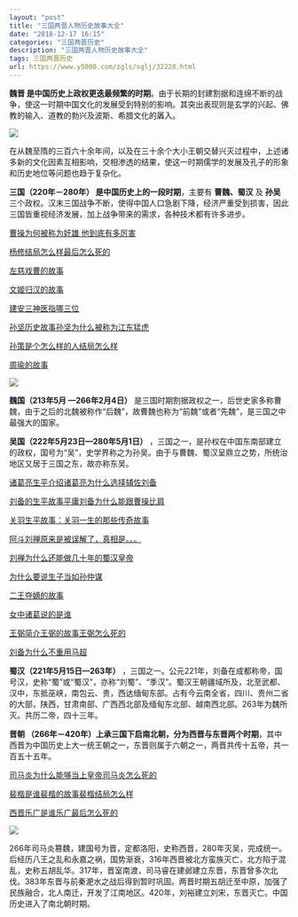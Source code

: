```yaml
---
layout: "post"
title: "三国两晋人物历史故事大全"
date: "2018-12-17 16:15"
categories: "三国两晋历史"
description: "三国两晋人物历史故事大全"
tags: 三国两晋历史
url: https://www.y5000.com/zgls/sglj/32228.html
---
```






**魏晋
是中国历史上政权更迭最频繁的时期**。由于长期的封建割据和连绵不断的战争，使这一时期中国文化的发展受到特别的影响。其突出表现则是玄学的兴起、佛教的输入、道教的勃兴及波斯、希腊文化的羼入。

![](https://img.y5000.com/uploads/allimg/180828/8-1PRQ64412100.jpg)

在从魏至隋的三百六十余年间，以及在三十余个大小王朝交替兴灭过程中，上述诸多新的文化因素互相影响，交相渗透的结果，使这一时期儒学的发展及孔子的形象和历史地位等问题也趋于复杂化。

**三国（220年－280年） 是中国历史上的一段时期**，主要有 **曹魏、蜀汉** 及 **孙吴**
三个政权。汉末三国战争不断，使得中国人口急剧下降，经济严重受到损害，因此三国皆重视经济发展，加上战争带来的需求，各种技术都有许多进步。

[曹操为何被称为奸雄 他到底有多厉害](https://www.y5000.com/zgls/mrzj/32206.html)

[杨修结局怎么样最后怎么死的](https://www.y5000.com/zgls/sglj/32207.html)

[左慈戏曹的故事](https://www.y5000.com/zgls/sglj/32208.html)

[文姬归汉的故事](https://www.y5000.com/zgls/sglj/32210.html)

[建安三神医指哪三位](https://www.y5000.com/zgls/mrzj/32211.html)

[孙坚历史故事孙坚为什么被称为江东猛虎](https://www.y5000.com/zgls/sglj/32212.html)

[孙策是个怎么样的人结局怎么样](https://www.y5000.com/zgls/sglj/32213.html)

[周瑜的故事](https://www.y5000.com/zgls/mrzj/32214.html)

![](https://img.y5000.com/uploads/allimg/180828/8-1PRQ64635228.jpg)

**魏国（213年5月 —266年2月4日）**
是三国时期割据政权之一，后世史家多称曹魏，由于之后的北魏被称作“后魏”，故曹魏也称为“前魏”或者“先魏”，是三国之中最强大的国家。

**吴国（222年5月23日—280年5月1日）**
，三国之一，是孙权在中国东南部建立的政权，国号为“吴”，史学界称之为孙吴。由于与曹魏、蜀汉呈鼎立之势，所统治地区又居于三国之东，故亦称东吴。

[诸葛亮生平介绍诸葛亮为什么选择辅佐刘备](https://www.y5000.com/zgls/sglj/32215.html)

[刘备的生平故事平庸刘备为什么能跟曹操比肩](https://www.y5000.com/zgls/sglj/32216.html)

[关羽生平故事：关羽一生的那些传奇故事](https://www.y5000.com/zgls/mrzj/32217.html)

[阿斗刘禅原来是被误解了，真相是。。。](https://www.y5000.com/zgls/sglj/32218.html)

[刘禅为什么还能做几十年的蜀汉皇帝](https://www.y5000.com/zgls/sglj/32219.html)

[为什么要说生子当如孙仲谋](https://www.y5000.com/zgls/sglj/32220.html)

[二王夺嫡的故事](https://www.y5000.com/zgls/sglj/32221.html)

[女中诸葛说的是谁](https://www.y5000.com/yszt/32222.html)

[王弼简介王弼的故事王弼怎么死的](https://www.y5000.com/zgls/mrzj/32223.html)

[刘备为什么不重用马超](https://www.y5000.com/zgls/sglj/32224.html)

**蜀汉（221年5月15日—263年）**
，三国之一。公元221年，刘备在成都称帝，国号汉，史称“蜀”或“蜀汉”，亦称“刘蜀”、“季汉”。蜀汉王朝疆域所及，北至武都、汉中，东抵巫峡，南包云、贵，西达缅甸东部。占有今云南全省，四川、贵州二省的大部，陕西，甘肃南部、广西西北部及缅甸东北部、越南西北部。263年为魏所灭。共历二帝，四十三年。

**晋朝
（266年－420年）上承三国下启南北朝，分为西晋与东晋两个时期**，其中西晋为中国历史上大一统王朝之一，东晋则属于六朝之一，两晋共传十五帝，共一百五十五年。

[司马炎为什么能够当上皇帝司马炎怎么死的](https://www.y5000.com/zgls/sglj/32225.html)

[裴楷是谁裴楷的故事裴楷结局怎么样](https://www.y5000.com/zgls/mrzj/32226.html)

[西晋乐广是谁乐广最后怎么死的](https://www.y5000.com/zgls/sglj/32227.html)

![](https://img.y5000.com/uploads/allimg/180828/8-1PRQ64H3P1.jpg)

266年司马炎篡魏，建国号为晋，定都洛阳，史称西晋，280年灭吴，完成统一。后经历八王之乱和永嘉之祸，国势渐衰，316年西晋被北方蛮族灭亡，北方陷于混乱，史称五胡乱华。317年，晋室南渡，司马睿在建邺建立东晋，东晋曾多次北伐。383年东晋与前秦淝水之战后得到暂时巩固。两晋时期五胡迁至中原，加强了民族融合，北人南迁，开发了江南地区。420年，刘裕建立刘宋，东晋灭亡。中国历史进入了南北朝时期。
